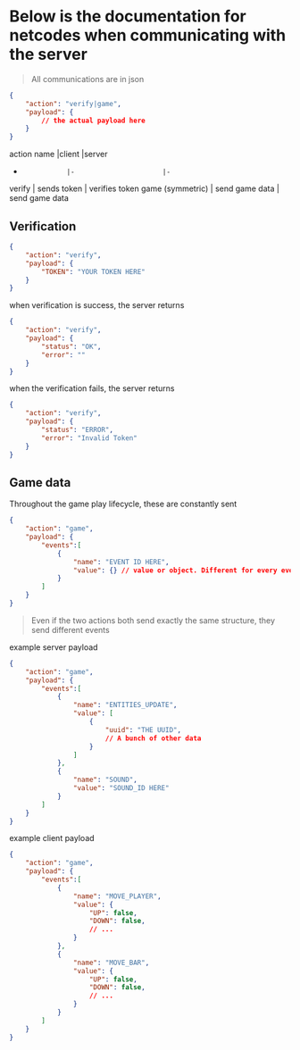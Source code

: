 # Below is the documentation for netcodes when communicating with the server

> All communications are in json

```json
{
    "action": "verify|game",
    "payload": {
        // the actual payload here
    }
}
```
action name      |client                 |server
-                |-                      |-
verify           | sends token           | verifies token
game (symmetric) | send game data        | send game data
## Verification

```json
{
    "action": "verify",
    "payload": {
        "TOKEN": "YOUR TOKEN HERE"
    }
}
```

when verification is success, the server returns

```json
{
    "action": "verify",
    "payload": {
        "status": "OK",
        "error": ""
    }
}
```
when the verification fails, the server returns

```json
{
    "action": "verify",
    "payload": {
        "status": "ERROR",
        "error": "Invalid Token"
    }
}
```

## Game data

Throughout the game play lifecycle, these are constantly sent

```json
{
    "action": "game",
    "payload": {
        "events":[
            {
                "name": "EVENT ID HERE",
                "value": {} // value or object. Different for every event
            }
        ]
    }
}
```

> Even if the two actions both send exactly the same structure, they send different events

example server payload

```json
{
    "action": "game",
    "payload": {
        "events":[
            {
                "name": "ENTITIES_UPDATE",
                "value": [
                    {
                        "uuid": "THE UUID",
                        // A bunch of other data
                    }
                ]
            },
            {
                "name": "SOUND",
                "value": "SOUND_ID HERE"
            }
        ]
    }
}
```

example client payload

```json
{
    "action": "game",
    "payload": {
        "events":[
            {
                "name": "MOVE_PLAYER",
                "value": {
                    "UP": false,
                    "DOWN": false,
                    // ...
                }
            },
            {
                "name": "MOVE_BAR",
                "value": {
                    "UP": false,
                    "DOWN": false,
                    // ...
                }
            }
        ]
    }
}
```
